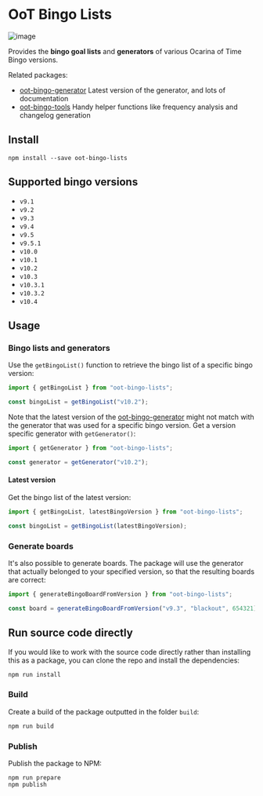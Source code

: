 # OoT Bingo Lists

![image](https://img.shields.io/npm/v/oot-bingo-lists)

Provides the **bingo goal lists** and **generators** of various Ocarina of Time Bingo versions.

Related packages:

* [oot-bingo-generator](https://www.npmjs.com/package/oot-bingo-generator) Latest version of the generator, and lots of
  documentation
* [oot-bingo-tools](https://www.npmjs.com/package/oot-bingo-tools) Handy helper functions like frequency analysis and
  changelog generation

## Install

```
npm install --save oot-bingo-lists
```

## Supported bingo versions

* `v9.1`
* `v9.2`
* `v9.3`
* `v9.4`
* `v9.5`
* `v9.5.1`
* `v10.0`
* `v10.1`
* `v10.2`
* `v10.3`
* `v10.3.1`
* `v10.3.2`
* `v10.4`

## Usage

### Bingo lists and generators

Use the `getBingoList()` function to retrieve the bingo list of a specific bingo version:

```ts
import { getBingoList } from "oot-bingo-lists";

const bingoList = getBingoList("v10.2");
```

Note that the latest version of the [oot-bingo-generator](https://www.npmjs.com/package/oot-bingo-generator) might not
match with the generator that was used for a specific bingo version.
Get a version specific generator with `getGenerator()`:

```ts
import { getGenerator } from "oot-bingo-lists";

const generator = getGenerator("v10.2");
```

#### Latest version

Get the bingo list of the latest version:

```ts
import { getBingoList, latestBingoVersion } from "oot-bingo-lists";

const bingoList = getBingoList(latestBingoVersion);
```

### Generate boards

It's also possible to generate boards. The package will use the generator that actually belonged to your
specified version, so that the resulting boards are correct:

```ts
import { generateBingoBoardFromVersion } from "oot-bingo-lists";

const board = generateBingoBoardFromVersion("v9.3", "blackout", 654321);
```

## Run source code directly

If you would like to work with the source code directly rather than installing this as a package, you can clone the repo
and
install the dependencies:

```sh
npm run install
```

### Build

Create a build of the package outputted in the folder `build`:

```sh
npm run build
```

### Publish

Publish the package to NPM:

```
npm run prepare
npm publish
```